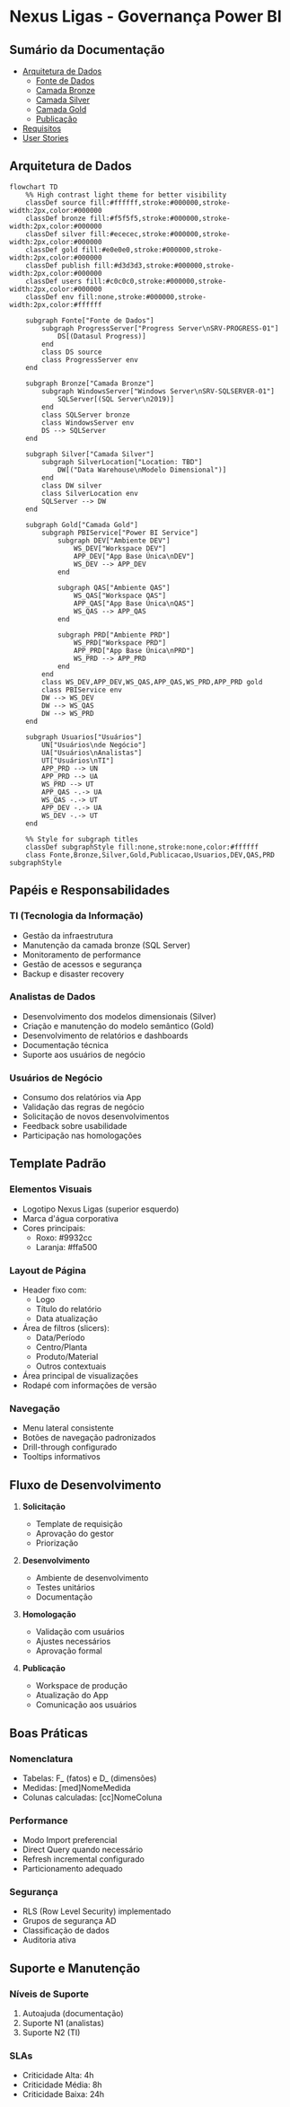 # Nexus Ligas - Governança Power BI

## Sumário da Documentação

- [Arquitetura de Dados](architecture/README.md)
  - [Fonte de Dados](source.md)
  - [Camada Bronze](bronze.md)
  - [Camada Silver](silver.md)
  - [Camada Gold](gold.md)
  - [Publicação](publish.md)
- [Requisitos](requirements/README.md)
- [User Stories](user%20stories/README.md)

## Arquitetura de Dados

```mermaid
flowchart TD
    %% High contrast light theme for better visibility
    classDef source fill:#ffffff,stroke:#000000,stroke-width:2px,color:#000000
    classDef bronze fill:#f5f5f5,stroke:#000000,stroke-width:2px,color:#000000
    classDef silver fill:#ececec,stroke:#000000,stroke-width:2px,color:#000000
    classDef gold fill:#e0e0e0,stroke:#000000,stroke-width:2px,color:#000000
    classDef publish fill:#d3d3d3,stroke:#000000,stroke-width:2px,color:#000000
    classDef users fill:#c0c0c0,stroke:#000000,stroke-width:2px,color:#000000
    classDef env fill:none,stroke:#000000,stroke-width:2px,color:#ffffff

    subgraph Fonte["Fonte de Dados"]
        subgraph ProgressServer["Progress Server\nSRV-PROGRESS-01"]
            DS[(Datasul Progress)]
        end
        class DS source
        class ProgressServer env
    end

    subgraph Bronze["Camada Bronze"]
        subgraph WindowsServer["Windows Server\nSRV-SQLSERVER-01"]
            SQLServer[(SQL Server\n2019)]
        end
        class SQLServer bronze
        class WindowsServer env
        DS --> SQLServer
    end

    subgraph Silver["Camada Silver"]
        subgraph SilverLocation["Location: TBD"]
            DW[("Data Warehouse\nModelo Dimensional")]
        end
        class DW silver
        class SilverLocation env
        SQLServer --> DW
    end

    subgraph Gold["Camada Gold"]
        subgraph PBIService["Power BI Service"]
            subgraph DEV["Ambiente DEV"]
                WS_DEV["Workspace DEV"]
                APP_DEV["App Base Única\nDEV"]
                WS_DEV --> APP_DEV
            end
            
            subgraph QAS["Ambiente QAS"]
                WS_QAS["Workspace QAS"]
                APP_QAS["App Base Única\nQAS"]
                WS_QAS --> APP_QAS
            end
            
            subgraph PRD["Ambiente PRD"]
                WS_PRD["Workspace PRD"]
                APP_PRD["App Base Única\nPRD"]
                WS_PRD --> APP_PRD
            end
        end
        class WS_DEV,APP_DEV,WS_QAS,APP_QAS,WS_PRD,APP_PRD gold
        class PBIService env
        DW --> WS_DEV
        DW --> WS_QAS
        DW --> WS_PRD
    end

    subgraph Usuarios["Usuários"]
        UN["Usuários\nde Negócio"]
        UA["Usuários\nAnalistas"]
        UT["Usuários\nTI"]
        APP_PRD --> UN
        APP_PRD --> UA
        WS_PRD --> UT
        APP_QAS -.-> UA
        WS_QAS -.-> UT
        APP_DEV -.-> UA
        WS_DEV -.-> UT
    end

    %% Style for subgraph titles
    classDef subgraphStyle fill:none,stroke:none,color:#ffffff
    class Fonte,Bronze,Silver,Gold,Publicacao,Usuarios,DEV,QAS,PRD subgraphStyle
```

## Papéis e Responsabilidades

### TI (Tecnologia da Informação)
- Gestão da infraestrutura
- Manutenção da camada bronze (SQL Server)
- Monitoramento de performance
- Gestão de acessos e segurança
- Backup e disaster recovery

### Analistas de Dados
- Desenvolvimento dos modelos dimensionais (Silver)
- Criação e manutenção do modelo semântico (Gold)
- Desenvolvimento de relatórios e dashboards
- Documentação técnica
- Suporte aos usuários de negócio

### Usuários de Negócio
- Consumo dos relatórios via App
- Validação das regras de negócio
- Solicitação de novos desenvolvimentos
- Feedback sobre usabilidade
- Participação nas homologações

## Template Padrão

### Elementos Visuais
- Logotipo Nexus Ligas (superior esquerdo)
- Marca d'água corporativa
- Cores principais:
  * Roxo: #9932cc
  * Laranja: #ffa500

### Layout de Página
- Header fixo com:
  * Logo
  * Título do relatório
  * Data atualização
- Área de filtros (slicers):
  * Data/Período
  * Centro/Planta
  * Produto/Material
  * Outros contextuais
- Área principal de visualizações
- Rodapé com informações de versão

### Navegação
- Menu lateral consistente
- Botões de navegação padronizados
- Drill-through configurado
- Tooltips informativos

## Fluxo de Desenvolvimento

1. **Solicitação**
   - Template de requisição
   - Aprovação do gestor
   - Priorização

2. **Desenvolvimento**
   - Ambiente de desenvolvimento
   - Testes unitários
   - Documentação

3. **Homologação**
   - Validação com usuários
   - Ajustes necessários
   - Aprovação formal

4. **Publicação**
   - Workspace de produção
   - Atualização do App
   - Comunicação aos usuários

## Boas Práticas

### Nomenclatura
- Tabelas: F_ (fatos) e D_ (dimensões)
- Medidas: [med]NomeMedida
- Colunas calculadas: [cc]NomeColuna

### Performance
- Modo Import preferencial
- Direct Query quando necessário
- Refresh incremental configurado
- Particionamento adequado

### Segurança
- RLS (Row Level Security) implementado
- Grupos de segurança AD
- Classificação de dados
- Auditoria ativa

## Suporte e Manutenção

### Níveis de Suporte
1. Autoajuda (documentação)
2. Suporte N1 (analistas)
3. Suporte N2 (TI)

### SLAs
- Criticidade Alta: 4h
- Criticidade Média: 8h
- Criticidade Baixa: 24h